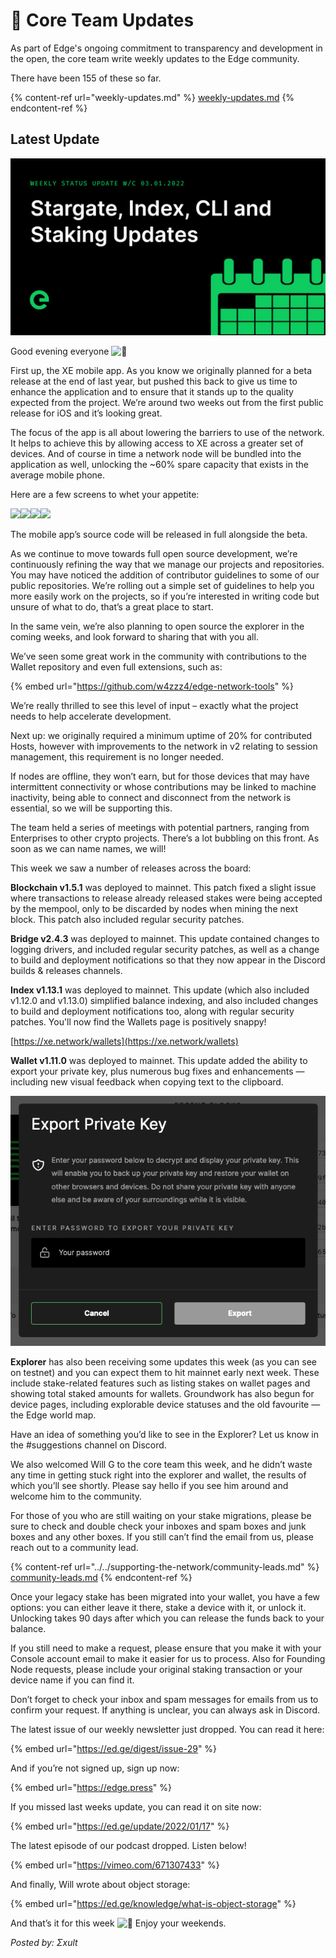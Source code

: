 # 📰 Core Team Updates

As part of Edge's ongoing commitment to transparency and development in the open, the core team write weekly updates to the Edge community.

There have been 155 of these so far.

{% content-ref url="weekly-updates.md" %}
[weekly-updates.md](weekly-updates.md)
{% endcontent-ref %}

## Latest Update

![](../../.gitbook/assets/weeklyUpdate03012022.png)

Good evening everyone ![👋](https://discord.com/assets/df7ba0f4020ca70048a0226d1dfa73f6.svg)

First up, the XE mobile app. As you know we originally planned for a beta release at the end of last year, but pushed this back to give us time to enhance the application and to ensure that it stands up to the quality expected from the project. We’re around two weeks out from the first public release for iOS and it’s looking great.

The focus of the app is all about lowering the barriers to use of the network. It helps to achieve this by allowing access to XE across a greater set of devices. And of course in time a network node will be bundled into the application as well, unlocking the \~60% spare capacity that exists in the average mobile phone.

Here are a few screens to whet your appetite:

![](../../.gitbook/assets/IMG\_2368.png)![](../../.gitbook/assets/IMG\_2369.png)![](../../.gitbook/assets/IMG\_2370.png)![](../../.gitbook/assets/IMG\_2371.png)

The mobile app’s source code will be released in full alongside the beta.

As we continue to move towards full open source development, we’re continuously refining the way that we manage our projects and repositories. You may have noticed the addition of contributor guidelines to some of our public repositories. We’re rolling out a simple set of guidelines to help you more easily work on the projects, so if you’re interested in writing code but unsure of what to do, that’s a great place to start.

In the same vein, we’re also planning to open source the explorer in the coming weeks, and look forward to sharing that with you all.

We’ve seen some great work in the community with contributions to the Wallet repository and even full extensions, such as:

{% embed url="https://github.com/w4zzz4/edge-network-tools" %}

We’re really thrilled to see this level of input – exactly what the project needs to help accelerate development.

Next up: we originally required a minimum uptime of 20% for contributed Hosts, however with improvements to the network in v2 relating to session management, this requirement is no longer needed.

If nodes are offline, they won’t earn, but for those devices that may have intermittent connectivity or whose contributions may be linked to machine inactivity, being able to connect and disconnect from the network is essential, so we will be supporting this.

The team held a series of meetings with potential partners, ranging from Enterprises to other crypto projects. There’s a lot bubbling on this front. As soon as we can name names, we will!

This week we saw a number of releases across the board:

**Blockchain v1.5.1** was deployed to mainnet. This patch fixed a slight issue where transactions to release already released stakes were being accepted by the mempool, only to be discarded by nodes when mining the next block. This patch also included regular security patches.

**Bridge v2.4.3** was deployed to mainnet. This update contained changes to logging drivers, and included regular security patches, as well as a change to build and deployment notifications so that they now appear in the Discord builds & releases channels.

**Index v1.13.1** was deployed to mainnet. This update (which also included v1.12.0 and v1.13.0) simplified balance indexing, and also included changes to build and deployment notifications too, along with regular security patches. You'll now find the Wallets page is positively snappy!

[https://xe.network/wallets](https://xe.network/wallets)

**Wallet v1.11.0** was deployed to mainnet. This update added the ability to export your private key, plus numerous bug fixes and enhancements — including new visual feedback when copying text to the clipboard.

![](../../.gitbook/assets/export.png)

**Explorer** has also been receiving some updates this week (as you can see on testnet) and you can expect them to hit mainnet early next week. These include stake-related features such as listing stakes on wallet pages and showing total staked amounts for wallets. Groundwork has also begun for device pages, including explorable device statuses and the old favourite — the Edge world map.

Have an idea of something you’d like to see in the Explorer? Let us know in the #suggestions channel on Discord.

We also welcomed Will G to the core team this week, and he didn’t waste any time in getting stuck right into the explorer and wallet, the results of which you’ll see shortly. Please say hello if you see him around and welcome him to the community.

For those of you who are still waiting on your stake migrations, please be sure to check and double check your inboxes and spam boxes and junk boxes and any other boxes. If you still can’t find the email from us, please reach out to a community lead.

{% content-ref url="../../supporting-the-network/community-leads.md" %}
[community-leads.md](../../supporting-the-network/community-leads.md)
{% endcontent-ref %}

Once your legacy stake has been migrated into your wallet, you have a few options: you can either leave it there, stake a device with it, or unlock it. Unlocking takes 90 days after which you can release the funds back to your balance.

If you still need to make a request, please ensure that you make it with your Console account email to make it easier for us to process. Also for Founding Node requests, please include your original staking transaction or your device name if you can find it.

Don’t forget to check your inbox and spam messages for emails from us to confirm your request. If anything is unclear, you can always ask in Discord.

The latest issue of our weekly newsletter just dropped. You can read it here:

{% embed url="https://ed.ge/digest/issue-29" %}

And if you’re not signed up, sign up now:

{% embed url="https://edge.press" %}

If you missed last weeks update, you can read it on site now:

{% embed url="https://ed.ge/update/2022/01/17" %}

The latest episode of our podcast dropped. Listen below!

{% embed url="https://vimeo.com/671307433" %}

And finally, Will wrote about object storage:

{% embed url="https://ed.ge/knowledge/what-is-object-storage" %}

And that’s it for this week ![👊](https://discord.com/assets/4601b0cf78b83ff531ea80756d6cc9c2.svg) Enjoy your weekends.

_Posted by: Σxult_
